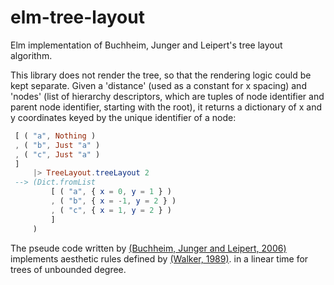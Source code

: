 # elm-tree-layout
Elm implementation of Buchheim, Junger and Leipert's tree layout algorithm.

This library does not render the tree, so that the rendering logic could be kept separate.
Given a 'distance' (used as a constant for x spacing) and 'nodes' (list of hierarchy descriptors,
which are tuples of node identifier and parent node identifier, starting with the root), it
returns a dictionary of x and y coordinates keyed by the unique identifier of a node:
```elm
 [ ( "a", Nothing )
 , ( "b", Just "a" )
 , ( "c", Just "a" )
 ]
     |> TreeLayout.treeLayout 2
 --> (Dict.fromList
         [ ( "a", { x = 0, y = 1 } )
         , ( "b", { x = -1, y = 2 } )
         , ( "c", { x = 1, y = 2 } )
         ]
     )
```
The pseude code written by
[(Buchheim, Junger and Leipert, 2006)](http://dirk.jivas.de/papers/buchheim02improving.pdf)
implements aesthetic rules defined by [(Walker, 1989)](http://www.cs.unc.edu/techreports/89-034.pdf).
in a linear time for trees of unbounded degree.

